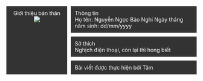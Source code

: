 <div class="grid-layout">
  <div class="header">
    Thông tin
    <br>
    Họ tên: Nguyễn Ngọc Bảo Nghi
    Ngày tháng năm sinh: dd/mm/yyyy
  
  </div>
  <div class="sidebar">
    Giới thiệu bản thân
  <br>
    <img src="https://www.facebook.com/photo?fbid=669636853588477&set=pob.100016265058027">
  </div>
  <div class="content">
    Sở thích
    <br>
    Nghịch điện thoại, còn lại thì hong biết
  </div>
  <div class="footer">Bài viết được thực hiện bởi Tâm</div>
</div>
<style>
.grid-layout {
  display: grid;
  grid-gap: 10px;
  grid-template-columns: repeat(3, 1fr);
  grid-template-areas:
    'sidebar header header'
    'sidebar content content'
    'sidebar footer  footer';
  color: white;
}
.grid-layout > div {
  background: #333;
  padding: 10px;
}
.sidebar {
  grid-area: sidebar;
  text-align: center;
}
.content {
  grid-area: content;
}
.header {
  grid-area: header;
}
.footer {
  grid-area: footer;
}
</style>

